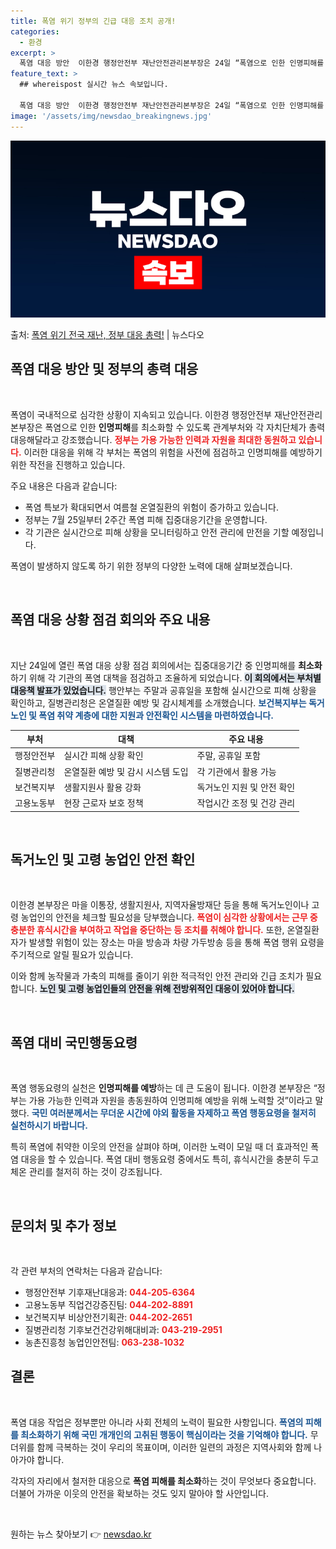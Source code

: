 ```yaml
---
title: 폭염 위기 정부의 긴급 대응 조치 공개!
categories:
  - 환경
excerpt: >
  폭염 대응 방안  이한경 행정안전부 재난안전관리본부장은 24일 “폭염으로 인한 인명피해를 최소화할 수 있도록…
feature_text: >
  ## whereispost 실시간 뉴스 속보입니다.

  폭염 대응 방안  이한경 행정안전부 재난안전관리본부장은 24일 “폭염으로 인한 인명피해를 최소화할 수 있도록…
image: '/assets/img/newsdao_breakingnews.jpg'
---
```


![뉴스다오 속보](/assets/img/newsdao_breakingnews.jpg)

<p>출처: <a href="https://newsdao.kr/5038" rel="dofollow">폭염 위기 전국 재난, 정부 대응 총력!</a> | 뉴스다오</p>

<h2 data-ke-size="size26">폭염 대응 방안 및 정부의 총력 대응</h2>

<p data-ke-size="size16">&nbsp;</p>

폭염이 국내적으로 심각한 상황이 지속되고 있습니다. 이한경 행정안전부 재난안전관리본부장은 폭염으로 인한 <b>인명피해</b>를 최소화할 수 있도록 관계부처와 각 자치단체가 총력 대응해달라고 강조했습니다. <b><span style="color: #ee2323;">정부는 가용 가능한 인력과 자원을 최대한 동원하고 있습니다.</span></b> 이러한 대응을 위해 각 부처는 폭염의 위험을 사전에 점검하고 인명피해를 예방하기 위한 작전을 진행하고 있습니다.

주요 내용은 다음과 같습니다:
- 폭염 특보가 확대되면서 여름철 온열질환의 위험이 증가하고 있습니다.
- 정부는 7월 25일부터 2주간 폭염 피해 집중대응기간을 운영합니다.
- 각 기관은 실시간으로 피해 상황을 모니터링하고 안전 관리에 만전을 기할 예정입니다.

폭염이 발생하지 않도록 하기 위한 정부의 다양한 노력에 대해 살펴보겠습니다.

<p data-ke-size="size16">&nbsp;</p>

<h2 data-ke-size="size26">폭염 대응 상황 점검 회의와 주요 내용</h2>

<p data-ke-size="size16">&nbsp;</p>

지난 24일에 열린 폭염 대응 상황 점검 회의에서는 집중대응기간 중 인명피해를 <b>최소화</b>하기 위해 각 기관의 폭염 대책을 점검하고 조율하게 되었습니다. <b><span style="background-color: #21538527;">이 회의에서는 부처별 대응책 발표가 있었습니다.</span></b> 행안부는 주말과 공휴일을 포함해 실시간으로 피해 상황을 확인하고, 질병관리청은 온열질환 예방 및 감시체계를 소개했습니다. <b><span style="color: #1a5490;">보건복지부는 독거노인 및 폭염 취약 계층에 대한 지원과 안전확인 시스템을 마련하였습니다.</span></b>

| 부처           | 대책                                           | 주요 내용                                       |
|----------------|----------------------------------------------|-------------------------------------------------|
| 행정안전부     | 실시간 피해 상황 확인                       | 주말, 공휴일 포함                             |
| 질병관리청     | 온열질환 예방 및 감시 시스템 도입         | 각 기관에서 활용 가능                         |
| 보건복지부     | 생활지원사 활용 강화                        | 독거노인 지원 및 안전 확인                   |
| 고용노동부     | 현장 근로자 보호 정책                       | 작업시간 조정 및 건강 관리                   |

<p data-ke-size="size16">&nbsp;</p>

<h2 data-ke-size="size26">독거노인 및 고령 농업인 안전 확인</h2>

<p data-ke-size="size16">&nbsp;</p>

이한경 본부장은 마을 이통장, 생활지원사, 지역자율방재단 등을 통해 독거노인이나 고령 농업인의 안전을 체크할 필요성을 당부했습니다. <b><span style="color: #ee2323;">폭염이 심각한 상황에서는 근무 중 충분한 휴식시간을 부여하고 작업을 중단하는 등 조치를 취해야 합니다.</span></b> 또한, 온열질환자가 발생할 위험이 있는 장소는 마을 방송과 차량 가두방송 등을 통해 폭염 행위 요령을 주기적으로 알릴 필요가 있습니다.

이와 함께 농작물과 가축의 피해를 줄이기 위한 적극적인 안전 관리와 긴급 조치가 필요합니다. <b><span style="background-color: #21538527;">노인 및 고령 농업인들의 안전을 위해 전방위적인 대응이 있어야 합니다.</span></b>

<p data-ke-size="size16">&nbsp;</p>

<h2 data-ke-size="size26">폭염 대비 국민행동요령</h2>

<p data-ke-size="size16">&nbsp;</p>

폭염 행동요령의 실천은 <b>인명피해를 예방</b>하는 데 큰 도움이 됩니다. 이한경 본부장은 “정부는 가용 가능한 인력과 자원을 총동원하여 인명피해 예방을 위해 노력할 것”이라고 말했다. <b><span style="color: #1a5490;">국민 여러분께서는 무더운 시간에 야외 활동을 자제하고 폭염 행동요령을 철저히 실천하시기 바랍니다.</span></b>

특히 폭염에 취약한 이웃의 안전을 살펴야 하며, 이러한 노력이 모일 때 더 효과적인 폭염 대응을 할 수 있습니다. 폭염 대비 행동요령 중에서도 특히, 휴식시간을 충분히 두고 체온 관리를 철저히 하는 것이 강조됩니다.

<p data-ke-size="size16">&nbsp;</p>

<h2 data-ke-size="size26">문의처 및 추가 정보</h2>

<p data-ke-size="size16">&nbsp;</p>

각 관련 부처의 연락처는 다음과 같습니다:

- 행정안전부 기후재난대응과: <b><span style="color: #ee2323;">044-205-6364</span></b>
- 고용노동부 직업건강증진팀: <b><span style="color: #ee2323;">044-202-8891</span></b>
- 보건복지부 비상안전기획관: <b><span style="color: #ee2323;">044-202-2651</span></b>
- 질병관리청 기후보건건강위해대비과: <b><span style="color: #ee2323;">043-219-2951</span></b>
- 농촌진흥청 농업인안전팀: <b><span style="color: #ee2323;">063-238-1032</span></b>

<h2 data-ke-size="size26">결론</h2>

<p data-ke-size="size16">&nbsp;</p>

폭염 대응 작업은 정부뿐만 아니라 사회 전체의 노력이 필요한 사항입니다. <b><span style="color: #1a5490;">폭염의 피해를 최소화하기 위해 국민 개개인의 고취된 행동이 핵심이라는 것을 기억해야 합니다.</span></b> 무더위를 함께 극복하는 것이 우리의 목표이며, 이러한 일련의 과정은 지역사회와 함께 나아가야 합니다.

각자의 자리에서 철저한 대응으로 <b>폭염 피해를 최소화</b>하는 것이 무엇보다 중요합니다. 더불어 가까운 이웃의 안전을 확보하는 것도 잊지 말아야 할 사안입니다.

<p data-ke-size="size16">&nbsp;</p> 

원하는 뉴스 찾아보기 👉 <a href="https://newsdao.kr" rel="dofollow">newsdao.kr</a>


